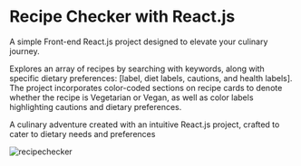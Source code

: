 # Recipe Checker with React.js

A simple Front-end React.js project designed to elevate your culinary journey. 

Explores an array of recipes by searching with keywords, along with specific dietary preferences: [label, diet labels, cautions, and health labels]. 
The project incorporates color-coded sections on recipe cards to denote whether the recipe is Vegetarian or Vegan, as well as color labels highlighting cautions and dietary preferences.  

A culinary adventure created with an intuitive React.js project, crafted to cater to dietary needs and preferences


![recipechecker](https://github.com/user-attachments/assets/1c17a42d-4eaa-4b86-aa9f-a99b7c4a52fc)
